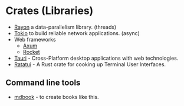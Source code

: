# Crates (Libraries)

* [Rayon](https://docs.rs/rayon/latest/rayon/) a data-parallelism library. (threads)
* [Tokio](https://tokio.rs/) to build reliable network applications. (async)
* Web frameworks
    * [Axum](https://docs.rs/axum/latest/axum/)
    * [Rocket](https://rocket.rs/)
* [Tauri](https://tauri.app/) - Cross-Platform desktop applications with web technologies.
* [Ratatui](https://ratatui.rs/) - A Rust crate for cooking up Terminal User Interfaces.

## Command line tools

* [mdbook](https://rust-lang.github.io/mdBook/) - to create books like this.

